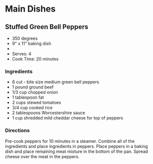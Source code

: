 # Main Dishes

## Stuffed Green Bell Peppers

* 350 degrees
* 9" x 11" baking dish
* 
* Serves: 4
* Cook Time: 20 minutes

### Ingredients

* 6 cut - bite size medium green bell peppers
* 1 pound ground beef
* 1/3 cup chopped onion
* 1 tablespoon fat
* 2 cups stewed tomatoes
* 3/4 cup cooked rice
* 2 tablespoons Worcestershire sauce
* 1 cup shredded mild cheddar cheese for top of peppers

### Directions

Pre-cook peppers for 10 minutes in a steamer.  Combine all of the ingredients and place ingredients in peppers.  Place peppers in a baking dish and place remaining meat mixture in the bottom of the pan.  Spread cheese over the meat in the peppers.
